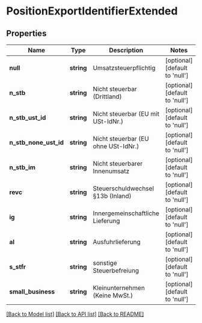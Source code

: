 # PositionExportIdentifierExtended

## Properties
Name | Type | Description | Notes
------------ | ------------- | ------------- | -------------
**null** | **string** | Umsatzsteuerpflichtig | [optional] [default to 'null']
**n_stb** | **string** | Nicht steuerbar (Drittland) | [optional] [default to 'null']
**n_stb_ust_id** | **string** | Nicht steuerbar (EU mit USt-IdNr.) | [optional] [default to 'null']
**n_stb_none_ust_id** | **string** | Nicht steuerbar (EU ohne USt-IdNr.) | [optional] [default to 'null']
**n_stb_im** | **string** | Nicht steuerbarer Innenumsatz | [optional] [default to 'null']
**revc** | **string** | Steuerschuldwechsel §13b (Inland) | [optional] [default to 'null']
**ig** | **string** | Innergemeinschaftliche Lieferung | [optional] [default to 'null']
**al** | **string** | Ausfuhrlieferung | [optional] [default to 'null']
**s_stfr** | **string** | sonstige Steuerbefreiung | [optional] [default to 'null']
**small_business** | **string** | Kleinunternehmen (Keine MwSt.) | [optional] [default to 'null']

[[Back to Model list]](../../README.md#documentation-for-models) [[Back to API list]](../../README.md#documentation-for-api-endpoints) [[Back to README]](../../README.md)

